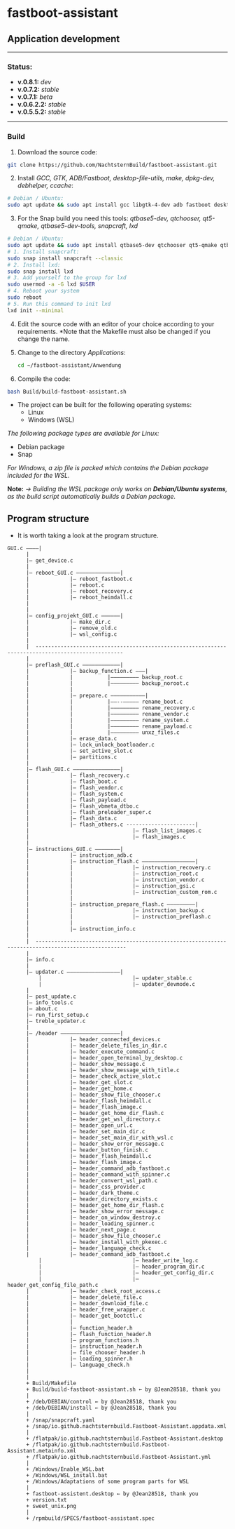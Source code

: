 # fastboot-assistant 
## Application development
---
### Status:
- **v.0.8.1:** *dev*
- **v.0.7.2:** *stable*
- **v.0.7.1:** *beta* 
- **v.0.6.2.2:** *stable*
- **v.0.5.5.2:** *stable*
---
  
### Build
1. Download the source code:
```sh
git clone https://github.com/NachtsternBuild/fastboot-assistant.git
```
2. Install *GCC, GTK, ADB/Fastboot, desktop-file-utils, make, dpkg-dev, debhelper, ccache*:

```sh
# Debian / Ubuntu:
sudo apt update && sudo apt install gcc libgtk-4-dev adb fastboot desktop-file-utils make dpkg-dev debhelper ccache libsecret-1-dev build-essential
```
3. For the Snap build you need this tools: *qtbase5-dev, qtchooser, qt5-qmake, qtbase5-dev-tools, snapcraft, lxd*
```sh
# Debian / Ubuntu:
sudo apt update && sudo apt install qtbase5-dev qtchooser qt5-qmake qtbase5-dev-tools
# 1. Install snapcraft:
sudo snap install snapcraft --classic
# 2. Install lxd:
sudo snap install lxd
# 3. Add yourself to the group for lxd
sudo usermod -a -G lxd $USER
# 4. Reboot your system
sudo reboot
# 5. Run this command to init lxd
lxd init --minimal
```
4. Edit the source code with an editor of your choice according to your requirements. *Note that the Makefile must also be changed if you change the name.
5. Change to the directory *Applications*:
   ```sh
   cd ~/fastboot-assistant/Anwendung
   ```

6. Compile the code:
```sh
bash Build/build-fastboot-assistant.sh
```
- The project can be built for the following operating systems:
	- Linux
 	- Windows (WSL)
  
*The following package types are available for Linux:*
- Debian package
- Snap

*For Windows, a zip file is packed which contains the Debian package included for the WSL.*

**Note:**
*→ Building the WSL package only works on **Debian/Ubuntu systems**, as the build script automatically builds a Debian package.*
 
## Program structure
- It is worth taking a look at the program structure.
```
GUI.c ––––|
	  |
	  |– get_device.c
	  |
	  |– reboot_GUI.c ––––––––––––––|
	  |				|– reboot_fastboot.c 
	  |				|– reboot.c 
	  |				|– reboot_recovery.c
	  |				|– reboot_heimdall.c
	  |
	  |
	  |– config_projekt_GUI.c ––––––|
	  |				|– make_dir.c
	  |				|– remove_old.c
	  |				|– wsl_config.c
	  |
	  |  --------------------------------------------------------------------------------------------------
	  |
	  |– preflash_GUI.c ––––––––––––|
	  |				|– backup_function.c –––|
	  |				|			|––––––––– backup_root.c
	  |				|			|––––––––– backup_noroot.c
	  |				|
	  |				|– prepare.c –––––––––––|
	  |				|			|––--––––– rename_boot.c
	  |				|			|––––––––– rename_recovery.c
	  |				|			|––––––––– rename_vendor.c
	  |				|			|––––––––– rename_system.c
	  |				|			|––––––––– rename_payload.c
	  |				|			|––––––––– unxz_files.c
	  |				|– erase_data.c
	  |				|– lock_unlock_bootloader.c
	  |				|– set_active_slot.c
	  |				|– partitions.c
	  |
	  |– flash_GUI.c –––––––––––––––|
	  |				|– flash_recovery.c 
	  |				|– flash_boot.c 
	  |				|– flash_vendor.c 
	  |				|– flash_system.c  
	  |				|– flash_payload.c 
	  |				|– flash_vbmeta_dtbo.c 
	  |				|– flash_preloader_super.c
	  |				|– flash_data.c
	  |				|– flash_others.c ----------------------|
	  |				 					|– flash_list_images.c
	  |				 					|– flash_images.c			
	  |
	  |– instructions_GUI.c ––––––––|
	  |				|– instruction_adb.c
	  |				|– instruction_flash.c –––––––––––––––––|
	  |				|					|– instruction_recovery.c
	  |				|					|– instruction_root.c
	  |				|					|– instruction_vendor.c
	  |				|					|– instruction_gsi.c
	  |				|					|– instruction_custom_rom.c
	  |				|
	  |				|– instruction_prepare_flash.c –––––––––|
	  |				|					|– instruction_backup.c
	  |				|					|– instruction_preflash.c
	  |				|
	  |				|– instruction_info.c
	  |
	  |  ---------------------------------------------------------------------------------------------------
	  |
	  |– info.c
	  |
	  |– updater.c –––––––––––––––––|
          |                             |– updater_stable.c
          |                             |– updater_devmode.c
	  |
	  |– post_update.c
	  |– info_tools.c
	  |– about.c
	  |– run_first_setup.c
	  |– treble_updater.c
	  |
	  |– /header –––––––––––––––––––| 
	  |				|– header_connected_devices.c
	  |				|– header_delete_files_in_dir.c
	  |				|– header_execute_command.c
	  |				|– header_open_terminal_by_desktop.c
	  |				|– header_show_message.c
	  |				|– header_show_message_with_title.c
	  |				|– header_check_active_slot.c
	  |				|– header_get_slot.c
	  |				|– header_get_home.c
	  |				|– header_show_file_chooser.c
	  |				|– header_flash_heimdall.c
	  |				|– header_flash_image.c
	  |				|– header_get_home_dir_flash.c
	  |				|– header_get_wsl_directory.c
	  |				|– header_open_url.c
	  |				|– header_set_main_dir.c
	  |				|– header_set_main_dir_with_wsl.c
	  |				|– header_show_error_message.c
	  |				|– header_button_finish.c
	  |				|– header_flash_heimdall.c
	  |				|– header_flash_image.c
	  |				|– header_command_adb_fastboot.c
	  |				|– header_command_with_spinner.c
	  |				|– header_convert_wsl_path.c
	  |				|– header_css_provider.c
	  |				|– header_dark_theme.c
	  |				|– header_directory_exists.c
	  |				|– header_get_home_dir_flash.c
	  |				|– header_show_error_message.c
	  |				|– header_on_window_destroy.c
	  |				|– header_loading_spinner.c
	  |				|– header_next_page.c
	  |				|– header_show_file_chooser.c
	  |				|– header_install_with_pkexec.c
	  |				|– header_language_check.c
	  |				|– header_command_adb_fastboot.c
          |                             |– header_write_log.c
          |                             |– header_program_dir.c
          |                             |– header_get_config_dir.c
          |                             |– header_get_config_file_path.c
	  |				|– header_check_root_access.c
	  |				|– header_delete_file.c
	  |				|– header_download_file.c
	  |				|– header_free_wrapper.c
	  |				|– header_get_bootctl.c
	  |				|
	  |				|– function_header.h
	  |				|– flash_function_header.h
	  |				|– program_functions.h
	  |				|– instruction_header.h
	  |				|– file_chooser_header.h
	  |				|– loading_spinner.h
	  |				|– language_check.h
	  |
	  |  
	  + Build/Makefile
	  + Build/build-fastboot-assistant.sh ← by @Jean28518, thank you
	  |
	  + /deb/DEBIAN/control ← by @Jean28518, thank you
	  + /deb/DEBIAN/install ← by @Jean28518, thank you
	  |
	  + /snap/snapcraft.yaml
	  + /snap/io.github.nachtsternbuild.Fastboot-Assistant.appdata.xml
	  |
	  + /flatpak/io.github.nachtsternbuild.Fastboot-Assistant.desktop
	  + /flatpak/io.github.nachtsternbuild.Fastboot-Assistant.metainfo.xml
	  + /flatpak/io.github.nachtsternbuild.Fastboot-Assistant.yml
	  |
	  + /Windows/Enable_WSL.bat
	  + /Windows/WSL_install.bat
	  + /Windows/Adaptations of some program parts for WSL
	  |
	  + fastboot-assistent.desktop ← by @Jean28518, thank you
	  + version.txt
	  + sweet_unix.png
	  |
	  + /rpmbuild/SPECS/fastboot-assistant.spec

	  						
```
